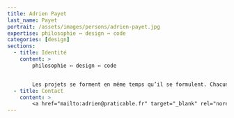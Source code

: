 ```yaml
---
title: Adrien Payet
last_name: Payet
portrait: /assets/images/persons/adrien-payet.jpg
expertise: philosophie ↔ design ↔ code
categories: [design]
sections:
  - title: Identité
    content: >
        philosophie ↔ design ↔ code


        Les projets se forment en même temps qu’il se formulent. Chacun est l’occasion de concrétiser une pensée. Après ses études de philosophie, Adrien collabore avec divers studios de design, agences d’architecture et d’urbanisme. Il accompagne la conception par la conceptualisation et travaille les positions qui fondent les propositions. Intéressé par la technique sous toutes ses formes, Adrien est aussi développeur front-end. Au Collectif Bam, il travaille la philosophie du studio et de nos projets et conduit ceux liés à l’architecture et l’urbanisme.
  - title: Contact
    content: >
        <a href="mailto:adrien@praticable.fr" target="_blank" rel="noreferrer">Mail</a>
---
```


